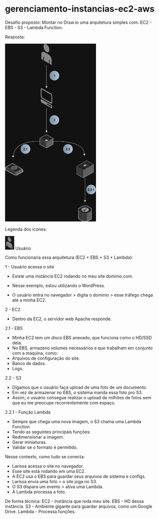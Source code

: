 # gerenciamento-instancias-ec2-aws

Desafio proposto: Montar no Draw.io uma arquitetura simples com: EC2 - EBS - S3 - Lambda Function.

Resposta:

<img src="./imagens/processo_ec2.drawio.png" alt="arquitetura instancia ec2" width="300"/>

Legenda dos ícones:

<img src="./imagens/user.png" alt="usuario" width="30"/> Usuário

Como funcionaria essa arquitetura (EC2 + EBS + S3 + Lambda):

1 - Usuário acessa o site
- Existe uma instância EC2 rodando no meu site dominio.com.
* Nesse exemplo, estou utilizando o WordPress.
- O usuário entra no navegador > digita o domínio > esse tráfego chega até a minha EC2.

2 - EC2
- Dentro da EC2, o servidor web Apache responde.

2.1 - EBS
- Minha EC2 tem um disco EBS anexado, que funciona como o HD/SSD dela.
- No EBS, armazeno volumes necessários e que trabalham em conjunto com a máquina, como:
- Arquivos de configuração do site.
- Banco de dados.
- Logs.

2.2 - S3
- Digamos que o usuário faça upload de uma foto de um documento.
- Em vez de armazenar no EBS, o sistema manda essa foto pro S3.
- Assim, o usuário consegue realizar o upload de milhões de fotos sem que eu me preocupe recorrentemente com espaço.

2.2.1 - Função Lambda 
- Sempre que chega uma nova imagem, o S3 chama uma Lambda Function.
- Tendo as seguintes principais funções:
- Redimensionar a imagem.
- Gerar miniaturas.
- Validar se o formato é permitido.

Nesse contexto, como tudo se conecta:
- Larissa acessa o site no navegador.
- Esse site está rodando em uma EC2.
- A EC2 usa o EBS para guardar seus arquivos de sistema e configs.
- Larissa envia uma foto > o site joga no S3.
- O S3 dispara um evento > ativa uma Lambda.
- A Lambda processa a foto.

De forma técnica:
EC2 - Instância que roda meu site.
EBS - HD dessa instância.
S3 - Ambiente gigante para guardar arquivos, como um Google Drive.
Lambda - Processa funções.
